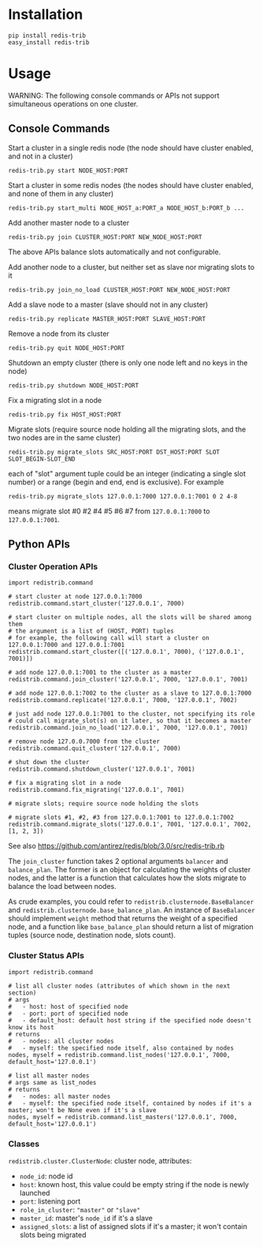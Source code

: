 # Installation

    pip install redis-trib
    easy_install redis-trib

# Usage

WARNING: The following console commands or APIs not support simultaneous operations on one cluster.

## Console Commands

Start a cluster in a single redis node (the node should have cluster enabled, and not in a cluster)

    redis-trib.py start NODE_HOST:PORT

Start a cluster in some redis nodes (the nodes should have cluster enabled, and none of them in any cluster)

    redis-trib.py start_multi NODE_HOST_a:PORT_a NODE_HOST_b:PORT_b ...

Add another master node to a cluster

    redis-trib.py join CLUSTER_HOST:PORT NEW_NODE_HOST:PORT

The above APIs balance slots automatically and not configurable.

Add another node to a cluster, but neither set as slave nor migrating slots to it

    redis-trib.py join_no_load CLUSTER_HOST:PORT NEW_NODE_HOST:PORT

Add a slave node to a master (slave should not in any cluster)

    redis-trib.py replicate MASTER_HOST:PORT SLAVE_HOST:PORT

Remove a node from its cluster

    redis-trib.py quit NODE_HOST:PORT

Shutdown an empty cluster (there is only one node left and no keys in the node)

    redis-trib.py shutdown NODE_HOST:PORT

Fix a migrating slot in a node

    redis-trib.py fix HOST_HOST:PORT

Migrate slots (require source node holding all the migrating slots, and the two nodes are in the same cluster)

    redis-trib.py migrate_slots SRC_HOST:PORT DST_HOST:PORT SLOT SLOT_BEGIN-SLOT_END

each of "slot" argument tuple could be an integer (indicating a single slot number) or a range (begin and end, end is exclusive). For example

    redis-trib.py migrate_slots 127.0.0.1:7000 127.0.0.1:7001 0 2 4-8

means migrate slot #0 #2 #4 #5 #6 #7 from `127.0.0.1:7000` to `127.0.0.1:7001`.

## Python APIs

### Cluster Operation APIs

    import redistrib.command

    # start cluster at node 127.0.0.1:7000
    redistrib.command.start_cluster('127.0.0.1', 7000)

    # start cluster on multiple nodes, all the slots will be shared among them
    # the argument is a list of (HOST, PORT) tuples
    # for example, the following call will start a cluster on 127.0.0.1:7000 and 127.0.0.1:7001
    redistrib.command.start_cluster([('127.0.0.1', 7000), ('127.0.0.1', 7001)])

    # add node 127.0.0.1:7001 to the cluster as a master
    redistrib.command.join_cluster('127.0.0.1', 7000, '127.0.0.1', 7001)

    # add node 127.0.0.1:7002 to the cluster as a slave to 127.0.0.1:7000
    redistrib.command.replicate('127.0.0.1', 7000, '127.0.0.1', 7002)

    # just add node 127.0.0.1:7001 to the cluster, not specifying its role
    # could call migrate_slot(s) on it later, so that it becomes a master
    redistrib.command.join_no_load('127.0.0.1', 7000, '127.0.0.1', 7001)

    # remove node 127.0.0.7000 from the cluster
    redistrib.command.quit_cluster('127.0.0.1', 7000)

    # shut down the cluster
    redistrib.command.shutdown_cluster('127.0.0.1', 7001)

    # fix a migrating slot in a node
    redistrib.command.fix_migrating('127.0.0.1', 7001)

    # migrate slots; require source node holding the slots

    # migrate slots #1, #2, #3 from 127.0.0.1:7001 to 127.0.0.1:7002
    redistrib.command.migrate_slots('127.0.0.1', 7001, '127.0.0.1', 7002, [1, 2, 3])

See also https://github.com/antirez/redis/blob/3.0/src/redis-trib.rb

The `join_cluster` function takes 2 optional arguments `balancer` and `balance_plan`. The former is an object for calculating the weights of cluster nodes, and the latter is a function that calculates how the slots migrate to balance the load between nodes.

As crude examples, you could refer to `redistrib.clusternode.BaseBalancer` and `redistrib.clusternode.base_balance_plan`. An instance of `BaseBalancer` should implement `weight` method that returns the weight of a specified node, and a function like `base_balance_plan` should return a list of migration tuples (source node, destination node, slots count).

### Cluster Status APIs

    import redistrib.command

    # list all cluster nodes (attributes of which shown in the next section)
    # args
    #   - host: host of specified node
    #   - port: port of specified node
    #   - default_host: default host string if the specified node doesn't know its host
    # returns
    #   - nodes: all cluster nodes
    #   - myself: the specified node itself, also contained by nodes
    nodes, myself = redistrib.command.list_nodes('127.0.0.1', 7000, default_host='127.0.0.1')

    # list all master nodes
    # args same as list_nodes
    # returns
    #   - nodes: all master nodes
    #   - myself: the specified node itself, contained by nodes if it's a master; won't be None even if it's a slave
    nodes, myself = redistrib.command.list_masters('127.0.0.1', 7000, default_host='127.0.0.1')

### Classes

`redistrib.cluster.ClusterNode`: cluster node, attributes:

* `node_id`: node id
* `host`: known host, this value could be empty string if the node is newly launched
* `port`: listening port
* `role_in_cluster`: `"master"` or `"slave"`
* `master_id`: master's `node_id` if it's a slave
* `assigned_slots`: a list of assigned slots if it's a master; it won't contain slots being migrated
